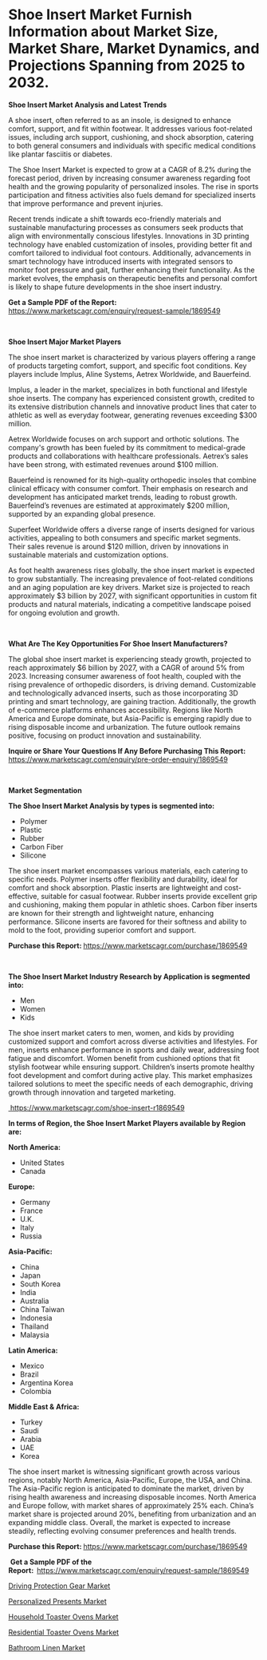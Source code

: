 <p><h1>Shoe Insert Market Furnish Information about Market Size, Market Share, Market Dynamics, and Projections Spanning from 2025 to 2032.</h1></p><p><strong>Shoe Insert Market Analysis and Latest Trends</strong></p>
<p><p>A shoe insert, often referred to as an insole, is designed to enhance comfort, support, and fit within footwear. It addresses various foot-related issues, including arch support, cushioning, and shock absorption, catering to both general consumers and individuals with specific medical conditions like plantar fasciitis or diabetes.</p><p>The Shoe Insert Market is expected to grow at a CAGR of 8.2% during the forecast period, driven by increasing consumer awareness regarding foot health and the growing popularity of personalized insoles. The rise in sports participation and fitness activities also fuels demand for specialized inserts that improve performance and prevent injuries.</p><p>Recent trends indicate a shift towards eco-friendly materials and sustainable manufacturing processes as consumers seek products that align with environmentally conscious lifestyles. Innovations in 3D printing technology have enabled customization of insoles, providing better fit and comfort tailored to individual foot contours. Additionally, advancements in smart technology have introduced inserts with integrated sensors to monitor foot pressure and gait, further enhancing their functionality. As the market evolves, the emphasis on therapeutic benefits and personal comfort is likely to shape future developments in the shoe insert industry.</p></p>
<p><strong>Get a Sample PDF of the Report:&nbsp;</strong> <a href="https://www.marketscagr.com/enquiry/request-sample/1869549?utm_campaign=1868&utm_medium=2&utm_source=Github&utm_content=ia&utm_term=04042025&utm_id=shoe-insert">https://www.marketscagr.com/enquiry/request-sample/1869549</a></p>
<p>&nbsp;</p>
<p><strong>Shoe Insert Major Market Players</strong></p>
<p><p>The shoe insert market is characterized by various players offering a range of products targeting comfort, support, and specific foot conditions. Key players include Implus, Aline Systems, Aetrex Worldwide, and Bauerfeind.</p><p>Implus, a leader in the market, specializes in both functional and lifestyle shoe inserts. The company has experienced consistent growth, credited to its extensive distribution channels and innovative product lines that cater to athletic as well as everyday footwear, generating revenues exceeding $300 million.</p><p>Aetrex Worldwide focuses on arch support and orthotic solutions. The company's growth has been fueled by its commitment to medical-grade products and collaborations with healthcare professionals. Aetrex’s sales have been strong, with estimated revenues around $100 million.</p><p>Bauerfeind is renowned for its high-quality orthopedic insoles that combine clinical efficacy with consumer comfort. Their emphasis on research and development has anticipated market trends, leading to robust growth. Bauerfeind’s revenues are estimated at approximately $200 million, supported by an expanding global presence.</p><p>Superfeet Worldwide offers a diverse range of inserts designed for various activities, appealing to both consumers and specific market segments. Their sales revenue is around $120 million, driven by innovations in sustainable materials and customization options.</p><p>As foot health awareness rises globally, the shoe insert market is expected to grow substantially. The increasing prevalence of foot-related conditions and an aging population are key drivers. Market size is projected to reach approximately $3 billion by 2027, with significant opportunities in custom fit products and natural materials, indicating a competitive landscape poised for ongoing evolution and growth.</p></p>
<p>&nbsp;</p>
<p><strong>What Are The Key Opportunities For Shoe Insert Manufacturers?</strong></p>
<p><p>The global shoe insert market is experiencing steady growth, projected to reach approximately $6 billion by 2027, with a CAGR of around 5% from 2023. Increasing consumer awareness of foot health, coupled with the rising prevalence of orthopedic disorders, is driving demand. Customizable and technologically advanced inserts, such as those incorporating 3D printing and smart technology, are gaining traction. Additionally, the growth of e-commerce platforms enhances accessibility. Regions like North America and Europe dominate, but Asia-Pacific is emerging rapidly due to rising disposable income and urbanization. The future outlook remains positive, focusing on product innovation and sustainability.</p></p>
<p><strong>Inquire or Share Your Questions If Any Before Purchasing This Report:</strong> <a href="https://www.marketscagr.com/enquiry/pre-order-enquiry/1869549?utm_campaign=1868&utm_medium=2&utm_source=Github&utm_content=ia&utm_term=04042025&utm_id=shoe-insert">https://www.marketscagr.com/enquiry/pre-order-enquiry/1869549</a></p>
<p>&nbsp;</p>
<p><strong>Market Segmentation</strong></p>
<p><strong>The Shoe Insert Market Analysis by types is segmented into:</strong></p>
<p><ul><li>Polymer</li><li>Plastic</li><li>Rubber</li><li>Carbon Fiber</li><li>Silicone</li></ul></p>
<p><p>The shoe insert market encompasses various materials, each catering to specific needs. Polymer inserts offer flexibility and durability, ideal for comfort and shock absorption. Plastic inserts are lightweight and cost-effective, suitable for casual footwear. Rubber inserts provide excellent grip and cushioning, making them popular in athletic shoes. Carbon fiber inserts are known for their strength and lightweight nature, enhancing performance. Silicone inserts are favored for their softness and ability to mold to the foot, providing superior comfort and support.</p></p>
<p><strong>Purchase this Report:&nbsp;</strong><a href="https://www.marketscagr.com/purchase/1869549?utm_campaign=1868&utm_medium=2&utm_source=Github&utm_content=ia&utm_term=04042025&utm_id=shoe-insert">https://www.marketscagr.com/purchase/1869549</a></p>
<p>&nbsp;</p>
<p><strong>The Shoe Insert Market Industry Research by Application is segmented into:</strong></p>
<p><ul><li>Men</li><li>Women</li><li>Kids</li></ul></p>
<p><p>The shoe insert market caters to men, women, and kids by providing customized support and comfort across diverse activities and lifestyles. For men, inserts enhance performance in sports and daily wear, addressing foot fatigue and discomfort. Women benefit from cushioned options that fit stylish footwear while ensuring support. Children’s inserts promote healthy foot development and comfort during active play. This market emphasizes tailored solutions to meet the specific needs of each demographic, driving growth through innovation and targeted marketing.</p></p>
<p><a href="https://www.marketscagr.com/shoe-insert-r1869549?utm_campaign=1868&utm_medium=2&utm_source=Github&utm_content=ia&utm_term=04042025&utm_id=shoe-insert">&nbsp;https://www.marketscagr.com/shoe-insert-r1869549</a></p>
<p><strong>In terms of Region, the Shoe Insert Market Players available by Region are:</strong></p>
<p>
    <p> <strong> North America: </strong>
        <ul>
            <li>United States</li>
            <li>Canada</li>
        </ul>
        </p> 
    <p> <strong> Europe: </strong>
        <ul>
            <li>Germany</li>
            <li>France</li>
            <li>U.K.</li>
            <li>Italy</li>
            <li>Russia</li>
        </ul>
        </p> 
    <p> <strong> Asia-Pacific: </strong>
        <ul>
            <li>China</li>
            <li>Japan</li>
            <li>South Korea</li>
            <li>India</li>
            <li>Australia</li>
            <li>China Taiwan</li>
            <li>Indonesia</li>
            <li>Thailand</li>
            <li>Malaysia</li>
        </ul>
        </p> 
    <p> <strong> Latin America: </strong>
        <ul>
            <li>Mexico</li>
            <li>Brazil</li>
            <li>Argentina Korea</li>
            <li>Colombia</li>
        </ul>
        </p> 
    <p> <strong> Middle East & Africa: </strong>
        <ul>
            <li>Turkey</li>
            <li>Saudi</li>
            <li>Arabia</li>
            <li>UAE</li>
            <li>Korea</li>
        </ul>
    </p>
    </p>
<p><p>The shoe insert market is witnessing significant growth across various regions, notably North America, Asia-Pacific, Europe, the USA, and China. The Asia-Pacific region is anticipated to dominate the market, driven by rising health awareness and increasing disposable incomes. North America and Europe follow, with market shares of approximately 25% each. China’s market share is projected around 20%, benefiting from urbanization and an expanding middle class. Overall, the market is expected to increase steadily, reflecting evolving consumer preferences and health trends.</p></p>
<p><strong>Purchase this Report: </strong><a href="https://www.marketscagr.com/purchase/1869549?utm_campaign=1868&utm_medium=2&utm_source=Github&utm_content=ia&utm_term=04042025&utm_id=shoe-insert">https://www.marketscagr.com/purchase/1869549</a></p>
<p>&nbsp;<strong>Get a Sample PDF of the Report:&nbsp;&nbsp;</strong><a href="https://www.marketscagr.com/enquiry/request-sample/1869549?utm_campaign=1868&utm_medium=2&utm_source=Github&utm_content=ia&utm_term=04042025&utm_id=shoe-insert">https://www.marketscagr.com/enquiry/request-sample/1869549</a></p>
<p><strong></strong></p>
<p><p><a href="https://github.com/Krish2023na/Market-Research-Report-List-7/blob/main/driving-protection-gear-market.md?utm_campaign=1868&utm_medium=2&utm_source=Github&utm_content=ia&utm_term=04042025&utm_id=shoe-insert">Driving Protection Gear Market</a></p><p><a href="https://github.com/RickHolmes3/Market-Research-Report-List-7/blob/main/personalized-presents-market.md?utm_campaign=1868&utm_medium=2&utm_source=Github&utm_content=ia&utm_term=04042025&utm_id=shoe-insert">Personalized Presents Market</a></p><p><a href="https://github.com/knazsdadeyvw/Market-Research-Report-List-1/blob/main/household-toaster-ovens-market.md?utm_campaign=1868&utm_medium=2&utm_source=Github&utm_content=ia&utm_term=04042025&utm_id=shoe-insert">Household Toaster Ovens Market</a></p><p><a href="https://github.com/goliareanoyh/Market-Research-Report-List-1/blob/main/residential-toaster-ovens-market.md?utm_campaign=1868&utm_medium=2&utm_source=Github&utm_content=ia&utm_term=04042025&utm_id=shoe-insert">Residential Toaster Ovens Market</a></p><p><a href="https://github.com/aarenlazosw3/Market-Research-Report-List-1/blob/main/bathroom-linen-market.md?utm_campaign=1868&utm_medium=2&utm_source=Github&utm_content=ia&utm_term=04042025&utm_id=shoe-insert">Bathroom Linen Market</a></p></p>